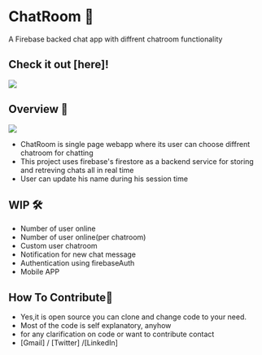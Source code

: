 # ChatRoom 💬
 A Firebase backed chat app with diffrent chatroom functionality

 ## Check it out [here]!
<img src="https://forthebadge.com/images/badges/made-with-javascript.svg"> 

## Overview 👀
<img src="gitres/img.png">

- ChatRoom is single page webapp where its user can choose diffrent chatroom for chatting
- This project uses firebase's firestore as a backend service for storing and retreving chats all in real time
- User can update his name during his session time

## WIP 🛠
- Number of user online
- Number of user online(per chatroom)
- Custom user chatroom
- Notification for new chat message
- Authentication using firebaseAuth
- Mobile APP

## How To Contribute🤝 
- Yes,it is open source you can clone and change code to your need.
- Most of the code is self explanatory, anyhow
- for any clarification on code or want to contribute contact 
- [Gmail] / [Twitter] /[LinkedIn]



